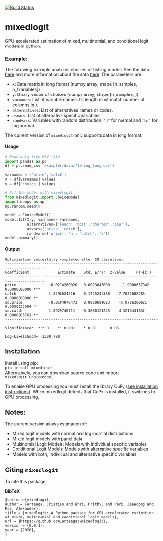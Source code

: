 [![Build Status](https://travis-ci.com/arteagac/pymlogit.svg?branch=master)](https://travis-ci.com/arteagac/pymlogit)

# mixedlogit
GPU accelerated estimation of mixed, multinomial, and conditional logit models in python.

### Example:
The following example analyzes choices of fishing modes. See the data [here](examples/data/fishing_long.csv) and more information about the data [here](https://doi.org/10.1162/003465399767923827). The parameters are:
- `X`: Data matrix in long format (numpy array, shape [n_samples, n_fvariables])
- `y`: Binary vector of choices (numpy array, shape [n_samples, ])
- `varnames`: List of variable names. Its length must match number of columns in `X`
- `alternatives`:  List of alternatives names or codes.
- `asvars`: List of alternative specific variables
- `randvars`: Variables with random distribution. `"n"` for normal and `"ln"` for log normal.

The current version of `mixedlogit` only supports data in long format.

#### Usage
```python
# Read data from CSV file
import pandas as pd
df = pd.read_csv("examples/data/fishing_long.csv")

varnames = ['price','catch']
X = df[varnames].values
y = df['choice'].values

# Fit the model with mixedlogit
from mixedlogit import ChoiceModel
import numpy as np
np.random.seed(0)

model = ChoiceModel()
model.fit(X,y, varnames= varnames,
          alternatives=['beach','boat','charter','pier'],
          asvars=['price','catch'],
          randvars={'price': 'n', 'catch': 'n'})
model.summary()
```

#### Output
```
Optimization succesfully completed after 28 iterations. 
----------------------------------------------------------------------------------------
Coefficient          	Estimate 	Std. Error 	z-value 	P(>|z|)     
----------------------------------------------------------------------------------------
price            	-0.0274260820 	0.0023047000 	-11.9000657042 	0.0000000000 ***  
catch            	1.3298624416 	0.1725241388 	7.7082688286 	0.0000000000 **   
sd.price         	-0.0104976473 	0.0020694683 	-5.0726300621 	0.0000033594 **   
sd.catch         	1.5929740711 	0.3686123245 	4.3215431637 	0.0000903761 **   
----------------------------------------------------------------------------------------
Significance:  *** 0    ** 0.001    * 0.01    . 0.05

Log-Likelihood= -1300.780
```

## Installation
Install using pip:  
`pip install mixedlogit`  
Alternatively, you can download source code and import `mixedlogit.ChoiceModel`

To enable GPU processing you must install the library CuPy ([see installation instructions](https://docs.cupy.dev/en/stable/install.html)).  When mixedlogit detects that CuPy is installed, it switches to GPU processing.

## Notes:
The current version allows estimation of:
- Mixed logit models with normal and log-normal distributions.
- Mixed logit models with panel data
- Multinomial Logit Models: Models with individual specific variables
- Conditional Logit Models: Models with alternative specific variables
- Models with both, individual and alternative specific variables

## Citing `mixedlogit`

To cite this package:

**BibTeX**

```
@software{mixedlogit,
author = {Arteaga, Cristian and Bhat, Prithvi and Park, JeeWoong and Paz, Alexander},
title = {mixedlogit: A Python package for GPU accelerated estimation of mixed, multinomial and conditional logit models},
url = {https://github.com/arteagac/mixedlogit},
version = {0.0.1},
year = {2020},
}
```

